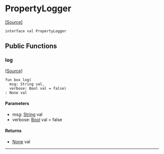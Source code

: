 # PropertyLogger
<span class="source-link">[[Source]](src/ponycheck/property_runner.md#L4)</span>
```pony
interface val PropertyLogger
```

## Public Functions

### log
<span class="source-link">[[Source]](src/ponycheck/property_runner.md#L5)</span>


```pony
fun box log(
  msg: String val,
  verbose: Bool val = false)
: None val
```
#### Parameters

*   msg: [String](builtin-String.md) val
*   verbose: [Bool](builtin-Bool.md) val = false

#### Returns

* [None](builtin-None.md) val

---

